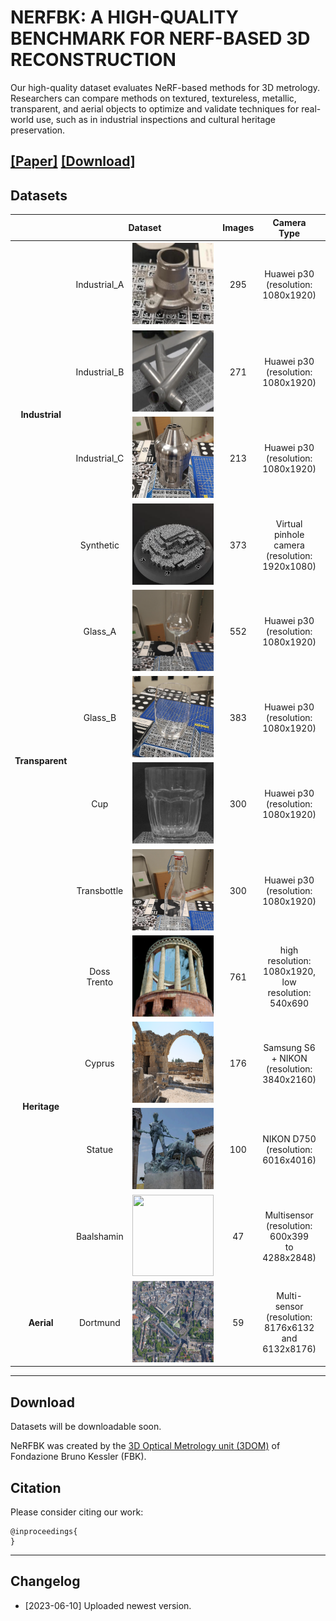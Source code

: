 # NERFBK: A HIGH-QUALITY BENCHMARK FOR NERF-BASED 3D RECONSTRUCTION
Our high-quality dataset evaluates NeRF-based methods for 3D metrology. Researchers can compare methods on textured, textureless, metallic, transparent, and aerial objects to optimize and validate techniques for real-world use, such as in industrial inspections and cultural heritage preservation.


[**[Paper]**]() [**[Download]**](#Download) 
---

## <a name="Datasets"></a> Datasets
<div style=”text-align: center;”>
  <table   style=”margin: auto；” width=’60%’>
  <thead>
    <tr>
      <th  width="10%"></th>
      <th colspan="2",  width="30%">Dataset</th>
      <th  width="10%">Images</th>
      <th  width="10%">Camera Type</th>
      <th  width="10%">approx size(cm)</th>
      <th  width="20%">Description</th>
      <th  width="10%">Ground True</th>
    </tr>
  </thead>
  <tbody>
    <tr>
      <td rowspan="4",  align="center" ><strong>Industrial</td>
      <td align="center", width="10%">Industrial_A</td>
      <td align="center", width="40%"><img src="./pictures/Industrial/Industrial_A.png" height="130" width="130"></td>
      <td align="center", width="10%">295</td>
      <td align="center"，width="10%">Huawei p30 (resolution:<br>1080x1920)</td>
      <td align="center"，width="10%">5x5x4</td>
      <td align="center"，width="10%">Textureless<br>Small and complex<br>Reflective<br>Two acquisitions<br>Ground truth<br>Video</td>
      <td align="center"，width="10%">scanner</td> 
    </tr>
    <tr>
      <td align="center">Industrial_B</td>
      <td align="center"><img src="./pictures/Industrial/Industrial_B.png" height="130" width="130"> </td>
      <td align="center">271</td>
      <td align="center">Huawei p30 (resolution:<br>1080x1920)</td>
      <td align="center">15x12x4</td>
      <td align="center">Textureless<br>complex<br>Reflective<br>Ground truth<br>Video</td>
      <td align="center">scanner</td> 
    </tr>
    <tr>
      <td align="center">Industrial_C</td>
      <td align="center"><img src="./pictures/Industrial/Industrial_C.png" height="130" width="130"> </td>
      <td align="center">213</td>
      <td align="center">Huawei p30 (resolution:<br>1080x1920)</td>
      <td align="center">7x7x14</td>
      <td align="center">Textureless<br>complex<br>Reflective<br>Ground truth<br>Video</td>
    </tr>
    <tr>
      <td align="center">Synthetic</td>
      <td align="center"><img src="./pictures/Industrial/Synthetic.png" height="130" width="130"> </td>
      <td align="center">373</td>
      <td align="center">Virtual pinhole camera (resolution:<br>1920x1080)</td>
      <td align="center">11x11x2</td>
      <td align="center">Well-textured<br>complex<br>Ground truth<br>Video</td>
      <td align="center">scanner</td> 
    </tr>
    <tr>
      <td rowspan="4" align="center"><strong>Transparent</td>
      <td align="center">Glass_A</td>
      <td align="center"><img src="./pictures/Transparent/Glass_A.png" height="130" width="130"> </td>
      <td align="center">552</td>
      <td align="center">Huawei p30 (resolution:<br>1080x1920)</td>
      <td align="center">5x5x25</td>
      <td align="center">Complex shape<br>Highly refractive<br>Ground truth<br>Video</td>
    </tr>
    <tr>
      <td align="center">Glass_B</td>
      <td align="center"><img src="./pictures/Transparent/Glass_B.png" height="130" width="130"> </td>
      <td align="center">383</td>
      <td align="center">Huawei p30 (resolution:<br>1080x1920)</td>
      <td align="center">6x6x10</td>
      <td align="center">Complex shape<br>Highly refractive<br>Ground truth<br>Video</td>
      <td align="center">scanner</td> 
    </tr>
    <tr>
      <td align="center">Cup</td>
      <td align="center"><img src="./pictures/Transparent/Cup.png" height="130" width="130"> </td>
      <td align="center">300</td>
      <td align="center">Huawei p30 (resolution:<br>1080x1920)</td>
      <td align="center">8x8x10</td>
      <td align="center">Complex shape<br>Highly refractive<br>Ground truth<br>Video</td>
      <td align="center">scanner</td> 
    </tr>
    <tr>
      <td align="center">Transbottle</td>
      <td align="center"><img src="./pictures/Transparent/Transbottle.png" height="130" width="130"> </td>
      <td align="center">300</td>
      <td align="center">Huawei p30 (resolution:<br>1080x1920)</td>
      <td align="center">6x6x30</td>
      <td align="center">Complex shape<br>Highly refractive<br>Ground truth<br>Video</td>
      <td align="center">scanner</td> 
    </tr>
    <tr>
      <td rowspan="4" align="center"><strong>Heritage</td>
      <td align="center">Doss Trento</td>
      <td align="center"><img src="./pictures/Heritage/Doss Trento.png" height="130" width="130"> </td>
      <td align="center">761</td>
      <td align="center">high resolution:<br>1080x1920,<br> low resolution:<br>540x690</td>
      <td align="center"></td>
      <td align="center">Outdoor large scale<br>Dense images<br>Ground truth</td>
    </tr>
    <tr>
      <td align="center">Cyprus</td>
      <td align="center"><img src="./pictures/Heritage/Cyprus.png" height="130" width="130"> </td>
      <td align="center">176</td>
      <td align="center">Samsung S6
+ NIKON (resolution:<br>3840x2160)</td>
      <td align="center"></td>
      <td align="center">Outdoor large scale<br>Sparse images<br>Ground truth</td>
    </tr>
    <tr>
      <td align="center">Statue</td>
      <td align="center"><img src="./pictures/Heritage/Statue.png" height="130" width="130"> </td>
      <td align="center">100</td>
      <td align="center">NIKON D750 (resolution:<br>6016x4016)</td>
      <td align="center"></td>
      <td align="center">Outdoor large scale<br>Two cameras<br>Sparse images<br>Ground truth</td>
    </tr>
    <tr>
      <td align="center">Baalshamin</td>
      <td align="center"><img src="./pictures/Heritage/Baalshamin.png" height="130" width="130"> </td>
      <td align="center">47</td>
      <td align="center">Multisensor (resolution:<br>600x399 <br>to <br>4288x2848)</td>
      <td align="center">500x1500</td>
      <td align="center">Multisensor<br>Lost object<br>Suboptimal baseline<br>Unconstrained dataset</td>
    </tr>
    <tr>
      <td align="center"><strong>Aerial</td>
      <td align="center">Dortmund</td>
      <td align="center"><img src="./pictures/Aerial/aerial.png" height="130" width="130"> </td>
      <td align="center">59</td>
      <td align="center">Multi-sensor (resolution:<br>8176x6132 <br>and <br>6132x8176)</td>
      <td align="center">City scale</td>
      <td align="center">Outdoor large scale<br>Five sensors<br>Sparse images<br>Ground truth</td>
    </tr>
  </tbody>
  </table>
</div>

---
## <a name="download"></a> Download

Datasets will be downloadable soon. 

NeRFBK was created by the [3D Optical Metrology unit (3DOM)](https://3dom.fbk.eu/) of Fondazione Bruno Kessler (FBK).
## Citation

Please consider citing our work:

    @inproceedings{
    }

---
## <a name="changelog"></a> Changelog 
* [2023-06-10] Uploaded newest version.

